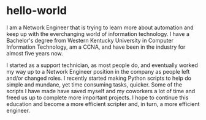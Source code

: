 # hello-world

I am a Network Engineer that is trying to learn more about automation and keep up with the everchanging world of information technology. I have a Bachelor's degree from Western Kentucky University in Computer Information Technology, am a CCNA, and have been in the industry for almost five years now.

I started as a support technician, as most people do, and eventually worked my way up to a Network Engineer position in the company as people left and/or changed roles. I recently started making Python scripts to help do simple and mundane, yet time consuming tasks, quicker. Some of the scripts I have made have saved myself and my coworkers a lot of time and freed us up to complete more important projects. I hope to continue this education and become a more efficient scripter and, in turn, a more efficient engineer.
